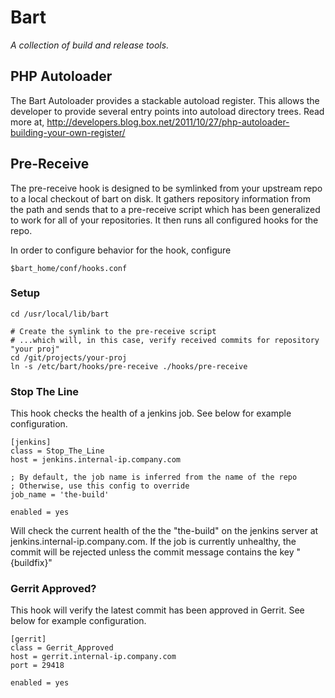 # Bart

*A collection of build and release tools.*

## PHP Autoloader

The Bart Autoloader provides a stackable autoload register. This allows the developer to provide
several entry points into autoload directory trees. Read more at, 
http://developers.blog.box.net/2011/10/27/php-autoloader-building-your-own-register/


## Pre-Receive

The pre-receive hook is designed to be symlinked from your upstream repo to a
local checkout of bart on disk. It gathers repository information from the path
and sends that to a pre-receive script which has been generalized to work for
all of your repositories. It then runs all configured hooks for the repo.

In order to configure behavior for the hook, configure 

```
$bart_home/conf/hooks.conf
```


### Setup

    cd /usr/local/lib/bart
    
    # Create the symlink to the pre-receive script
    # ...which will, in this case, verify received commits for repository "your proj"
    cd /git/projects/your-proj
    ln -s /etc/bart/hooks/pre-receive ./hooks/pre-receive


### Stop The Line

This hook checks the health of a jenkins job. See below for example configuration.


    [jenkins]
    class = Stop_The_Line
    host = jenkins.internal-ip.company.com
    
    ; By default, the job name is inferred from the name of the repo
    ; Otherwise, use this config to override
    job_name = 'the-build'
    
    enabled = yes


Will check the current health of the the "the-build" on the jenkins server
at jenkins.internal-ip.company.com. If the job is currently unhealthy, the 
commit will be rejected unless the commit message contains the key "{buildfix}"

### Gerrit Approved?

This hook will verify the latest commit has been approved in Gerrit. See below
for example configuration.


    [gerrit]
    class = Gerrit_Approved
    host = gerrit.internal-ip.company.com
    port = 29418
    
    enabled = yes




